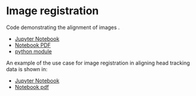 # Image registration

Code demonstrating the alignment of images .

* [Jupyter Notebook](./registration_demo.ipynb)
* [Notebook PDF](./registration_demo.pdf)
* [python module](./registration.py)

An example of the use case for image registration in aligning head tracking data is shown in:

* [Jupyter Notebook](./test_image_alignment.ipynb)
* [Notebook pdf](./test_image_alignment.pdf)